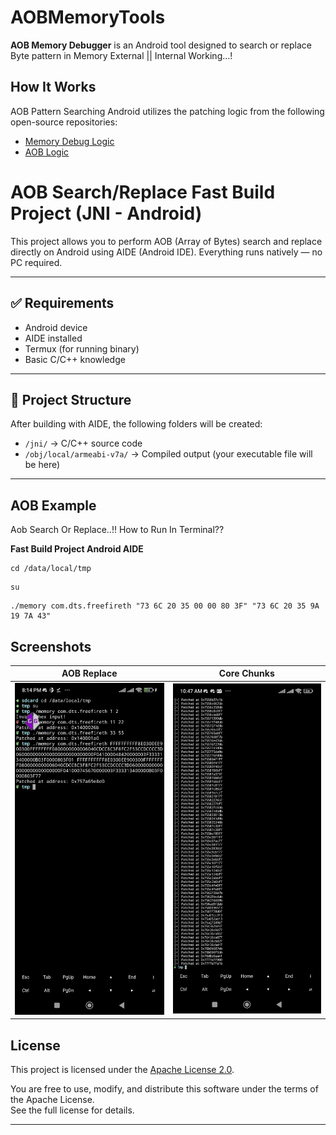 # AOBMemoryTools

**AOB Memory Debugger** is an Android tool designed to search or replace Byte pattern in Memory External || Internal Working...!

## How It Works

AOB Pattern Searching Android  utilizes the patching logic from the following open-source repositories:

- [Memory Debug Logic](https://github.com/oobbb/Android-MemoryDebug-Tools)
- [AOB Logic ](https://github.com/iiduka-researches/202307-memoryless)


# AOB Search/Replace Fast Build Project (JNI - Android)

This project allows you to perform AOB (Array of Bytes) search and replace directly on Android using AIDE (Android IDE). Everything runs natively — no PC required.

---

## ✅ Requirements

- Android device
- AIDE installed
- Termux (for running binary)
- Basic C/C++ knowledge

---

## 📁 Project Structure

After building with AIDE, the following folders will be created:

- `/jni/` → C/C++ source code
- `/obj/local/armeabi-v7a/` → Compiled output (your executable file will be here)

---




## AOB Example 

Aob Search Or Replace..!!  How to Run In Terminal?? 

**Fast Build Project Android AIDE**
```
cd /data/local/tmp
```
```
su
```
```
./memory com.dts.freefireth "73 6C 20 35 00 00 80 3F" "73 6C 20 35 9A 19 7A 43"
```

## Screenshots
| AOB Replace                                                                 | Core Chunks                                                                    |
| ---------------------------------------------------------------------------- | --------------------------------------------------------------------------- |
| ![AOB CORE](images/memory.png) | ![MULTIPLE PATCH](images/core.png) |

## License

This project is licensed under the [Apache License 2.0](LICENSE).

You are free to use, modify, and distribute this software under the terms of the Apache License.  
See the full license for details.

---
